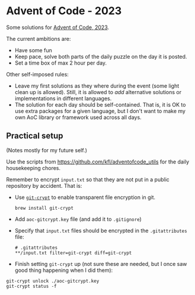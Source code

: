 Advent of Code - 2023
=====================

Some solutions for [Advent of Code, 2023](https://adventofcode.com/2023).

The current ambitions are:

 * Have some fun
 * Keep pace, solve both parts of the daily puzzle on the day it is
   posted.
 * Set a time box of max 2 hour per day.

Other self-imposed rules:

 * Leave my first solutions as they where during the event (some light
   clean up is allowed). Still, it is allowed to _add_ alternative
   solutions or implementations in different languages.
 * The solution for each day should be self-contained. That is, it is
   OK to use extra packages for a given language, but I don't want to
   make my own AoC library or framework used across all days.


Practical setup
---------------

(Notes mostly for my future self.)

Use the scripts from <https://github.com/kfl/adventofcode_utils> for
the daily housekeeping chores.

Remember to encrypt `input.txt` so that they are not put in a public
repository by accident. That is:

  * Use [`git-crypt`](https://www.agwa.name/projects/git-crypt/) to
    enable transparent file encryption in git.
 
        brew install git-crypt
        
  * Add `aoc-gitcrypt.key` file (and add it to `.gitignore`)
  
  * Specify that `input.txt` files should be encrypted in the `.gitattributes` file:
  
    ```.gitattributes
    # .gitattributes
    **/input.txt filter=git-crypt diff=git-crypt
    ```
    
  * Finish setting `git-crypt` up (not sure these are needed, but I
    once saw good thing happening when I did them):
  
  ```
  git-crypt unlock ./aoc-gitcrypt.key
  git-crypt status -f
  ```
